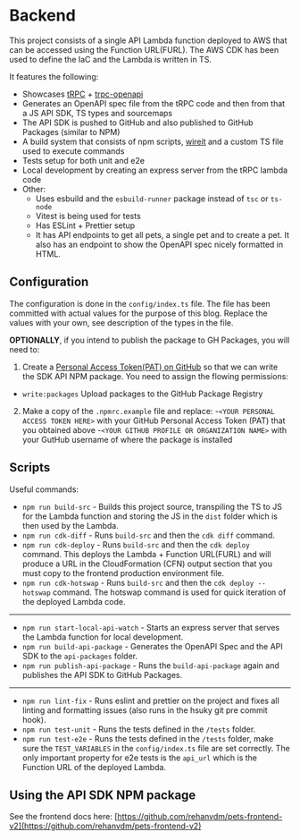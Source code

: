 # Backend

This project consists of a single API Lambda function deployed to AWS that can be accessed using the Function URL(FURL).
The AWS CDK has been used to define the IaC and the Lambda is written in TS.

It features the following:
- Showcases [tRPC](https://trpc.io/) + [trpc-openapi](https://github.com/jlalmes/trpc-openapi)
- Generates an OpenAPI spec file from the tRPC code and then from that a JS API SDK, TS types and sourcemaps
- The API SDK is pushed to GitHub and also published to GitHub Packages (similar to NPM)
- A build system that consists of npm scripts, [wireit](https://github.com/google/wireit) and a custom TS file used to execute commands
- Tests setup for both unit and e2e
- Local development by creating an express server from the tRPC lambda code
- Other:
  - Uses esbuild and the `esbuild-runner` package instead of `tsc` or `ts-node`
  - Vitest is being used for tests
  - Has ESLint + Prettier setup
  - It has API endpoints to get all pets, a single pet and to create a pet. It also has an endpoint to show the OpenAPI
    spec nicely formatted in HTML.

## Configuration

The configuration is done in the `config/index.ts` file. The file has been committed with actual values for the purpose
of this blog. Replace the values with your own, see description of the types in the file.

**OPTIONALLY**, if you intend to publish the package to GH Packages, you will need to:
1. Create a [Personal Access Token(PAT) on GitHub](https://docs.github.com/en/authentication/keeping-your-account-and-data-secure/creating-a-personal-access-token#creating-a-token)
   so that we can write the SDK API NPM package. You need to assign the flowing permissions:
  - `write:packages` Upload packages to the GitHub Package Registry
2. Make a copy of the `.npmrc.example` file and replace:
   -`<YOUR PERSONAL ACCESS TOKEN HERE>` with your GitHub Personal Access Token (PAT) that you obtained above
   -`<YOUR GITHUB PROFILE OR ORGANIZATION NAME>` with your GutHub username of where the package is installed

## Scripts

Useful commands:

- `npm run build-src` - Builds this project source, transpiling the TS to JS for the Lambda function and storing
the JS in the `dist` folder which is then used by the Lambda.
- `npm run cdk-diff` - Runs `build-src` and then the `cdk diff` command.
- `npm run cdk-deploy` - Runs `build-src` and then the `cdk deploy` command. This deploys the Lambda + Function URL(FURL)
and will produce a URL in the CloudFormation (CFN) output section that you must copy to the frontend production
environment file.
- `npm run cdk-hotswap` - Runs `build-src` and then the `cdk deploy --hotswap` command. The hotswap command is used for
quick iteration of the deployed Lambda code.
---
- `npm run start-local-api-watch` - Starts an express server that serves the Lambda function for local development.
- `npm run build-api-package` - Generates the OpenAPI Spec and the API SDK to the `api-packages` folder.
- `npm run publish-api-package` - Runs the `build-api-package` again and publishes the API SDK to GitHub Packages.
---
- `npm run lint-fix` - Runs eslint and prettier on the project and fixes all linting and formatting issues (also runs
in the hsuky git pre commit hook).
- `npm run test-unit` - Runs the tests defined in the `/tests` folder.
- `npm run test-e2e` - Runs the tests defined in the `/tests` folder, make sure the `TEST_VARIABLES` in the `config/index.ts`
file are set correctly. The only important property for e2e tests is the `api_url` which is the Function URL of the
deployed Lambda.


## Using the API SDK NPM package

See the frontend docs here: [https://github.com/rehanvdm/pets-frontend-v2](https://github.com/rehanvdm/pets-frontend-v2)


